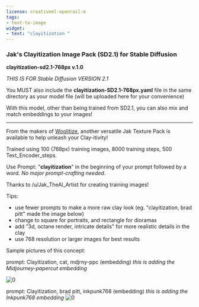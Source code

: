 ```yaml
---
license: creativeml-openrail-m
tags:
- text-to-image
widget:
- text: "clayitization "
---
```

### Jak's **Clayitization** Image Pack (SD2.1) for Stable Diffusion



**clayitization-sd2.1-768px v.1.0**

*THIS IS FOR Stable Diffusion VERSION 2.1*

You MUST also include the **clayitization-SD2.1-768px.yaml** file in the same directory as your model file (will be uploaded here for your convenience)



With this model, other than being trained from SD2.1, you can also mix and match embeddings to your images! 



--------------------

From the makers of [Woolitize](https://huggingface.co/plasmo/woolitize-768sd1-5), another versatile Jak Texture Pack is available to help unleash your Clay-itivity!

Trained using 100 (768px) training images, 8000 training steps, 500 Text_Encoder_steps.



Use Prompt: "**clayitization**" in the beginning of your prompt followed by a word.  *No major prompt-crafting needed*.

Thanks to /u/Jak_TheAI_Artist for creating training images!

Tips: 
- use fewer prompts to make a more raw clay look (eg. "clayitization, brad pitt" made the image below)
- change to square for portraits, and rectangle for dioramas
- add "3d, octane render, intricate details" for more realistic details in the clay
- use 768 resolution or larger images for best results



Sample pictures of this concept:

prompt: Clayitization, cat, mdjrny-ppc (embedding) *this is adding the Midjourney-papercut embedding*

![0](https://huggingface.co/plasmo/woolitize-768sd1-5/resolve/main/sample_images/00105.jpg) 

prompt: Clayitization, brad pitt, inkpunk768 (embedding) *this is adding the Inkpunk768 embedding*
![0](https://huggingface.co/plasmo/woolitize-768sd1-5/resolve/main/sample_images/00108.jpg) 

